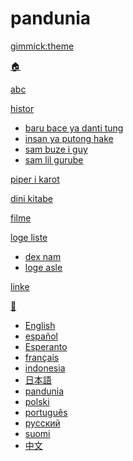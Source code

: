 # pandunia

[gimmick:theme](readable)

[🏠](index.md)

[abc](abc.md)

[histor]()

  * [baru bace ya danti tung](baru_dante.md)
  * [insan ya putong hake](putong_hake.md)
  * [sam buze i guy](3_buze_i_guy.md)
  * [sam lil gurube](3_lil_gurube.md)

[piper i karot](piper_i_karot.md)

[dini kitabe](dini_kitabe.md)

[filme](filme.md)

[loge liste]()

  * [dex nam](dex_nam.md)
  * [loge asle](loge_asle.md)

[linke](link.md)

[💬]()

  * [English](../engli/index.md)
  * [español](../espani/index.md)
  * [Esperanto](../esperanto/index.md)
  * [français](../fransi/index.md)
  * [indonesia](../malayu/index.md)
  * [日本語](../nipon/index.md)
  * [pandunia](../pandunia/index.md)
  * [polski](../polski/index.md)
  * [português](../portugal/index.md)
  * [русский](../rusi/index.md)
  * [suomi](../suomi/index.md)
  * [中文](../cini/index.md)

